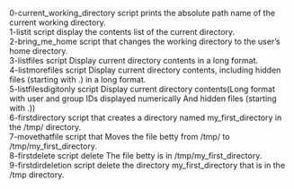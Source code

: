 0-current_working_directory script prints the absolute path name of the current working directory.
<br>
1-listit script display the contents list of the current directory.
<br>
2-bring_me_home script that changes the working directory to the user’s home directory.
<br>
3-listfiles script Display current directory contents in a long format.
<br>
4-listmorefiles script Display current directory contents, including hidden files (starting with .) in a long format.
<br>
5-listfilesdigitonly script Display current directory contents(Long format with user and group IDs displayed numerically And hidden files (starting with .))
<br>
6-firstdirectory script that creates a directory named my_first_directory in the /tmp/ directory.
<br>
7-movethatfile script that Moves the file betty from /tmp/ to /tmp/my_first_directory.
<br>
8-firstdelete script delete The file betty is in /tmp/my_first_directory.
<br>
9-firstdirdeletion script delete the directory my_first_directory that is in the /tmp directory.

